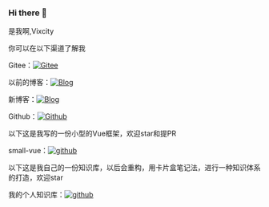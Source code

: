### Hi there 👋
是我啊,Vixcity

你可以在以下渠道了解我

Gitee：[![Gitee](https://img.shields.io/badge/Vixcity-Gitee-red.svg?style=flat-square&logo=gitee)](https://gitee.com/vixcity)

以前的博客：[![Blog](https://img.shields.io/badge/Vixcity-Blog-orange.svg?style=flat-square&logo=blog)](http://vixcity.gitee.io/my-gitee-blog/)

新博客：[![Blog](https://img.shields.io/badge/Vixcity-Blog-orange.svg?style=flat-square&logo=blog)](https://blog.vixcitycc.top/)

Github：[![Github](https://img.shields.io/badge/Vixcity-Github-black.svg?style=flat-square&logo=github)](https://github.com/Vixcity)

以下这是我写的一份小型的Vue框架，欢迎star和提PR

small-vue：[![github](https://img.shields.io/github/stars/Vixcity/small-vue?label=Stars&style=flat-square&logo=GitHub)](https://github.com/Vixcity/small-vue)

以下这是我自己的一份知识库，以后会重构，用卡片盒笔记法，进行一种知识体系的打造，欢迎star

我的个人知识库：[![github](https://img.shields.io/github/stars/Vixcity/knowledge-base?label=Stars&style=flat-square&logo=GitHub)](https://github.com/Vixcity/knowledge-base)
<!--
**Vixcity/Vixcity** is a ✨ _special_ ✨ repository because its `README.md` (this file) appears on your GitHub profile.

Here are some ideas to get you started:

- 🔭 I’m currently working on ...
- 🌱 I’m currently learning ...
- 👯 I’m looking to collaborate on ...
- 🤔 I’m looking for help with ...
- 💬 Ask me about ...
- 📫 How to reach me: ...
- 😄 Pronouns: ...
- ⚡ Fun fact: ...
-->
<!--
你好，我是[**若川**](https://lxchuan12.gitee.io)。最近组织了[源码共读活动《1个月，200+人，一起读了4周源码》](https://mp.weixin.qq.com/s?__biz=MzA5MjQwMzQyNw==&mid=2650756550&idx=1&sn=9acc5e30325963e455f53ec2f64c1fdd&chksm=8866564abf11df5c41307dba3eb84e8e14de900e1b3500aaebe802aff05b0ba2c24e4690516b&token=917686367&lang=zh_CN#rd)，感兴趣的可以加我微信 [ruochuan12](https://mp.weixin.qq.com/s?__biz=MzA5MjQwMzQyNw==&mid=2650756550&idx=1&sn=9acc5e30325963e455f53ec2f64c1fdd&chksm=8866564abf11df5c41307dba3eb84e8e14de900e1b3500aaebe802aff05b0ba2c24e4690516b&token=917686367&lang=zh_CN#rd) 参与，长期交流学习。微信搜索「[若川视野](https://mp.weixin.qq.com/s/nXb2hHMCarInRbHYHcNhVA)」关注我，长期交流学习。江西人，某不那么知名的陶瓷大学毕业生，目前在`杭州`从事`前端开发`工作。常以**若川**为名混迹于江湖。更详细的可以点击[关于我](https://lxchuan12.gitee.io/about/)<br>
我历时很久写了[《**学习源码整体架构系列**》](https://mp.weixin.qq.com/mp/appmsgalbum?__biz=MzA5MjQwMzQyNw==&action=getalbum&album_id=1342211915371675650&scene=173&from_msgid=2650746362&from_itemidx=1&count=3&nolastread=1&uin=&key=&devicetype=Windows+10+x64&version=6303005d&lang=zh_CN&ascene=0&fontgear=2)10余篇文章，包含[jQuery](https://lxchuan12.gitee.io/jquery)、[underscore](https://lxchuan12.gitee.io/underscore)、[lodash](https://lxchuan12.gitee.io/lodash)、[sentry](https://lxchuan12.gitee.io/sentry)、[vuex](https://lxchuan12.gitee.io/vuex)、[axios](https://lxchuan12.gitee.io/axios)、[koa](https://lxchuan12.gitee.io/koa)、[redux](https://lxchuan12.gitee.io/redux)、[vue-devtools](https://lxchuan12.gitee.io/open-in-editor)、[vuex4](https://lxchuan12.gitee.io/vuex4)、[vue3 工具函数](https://lxchuan12.gitee.io/vue-next-utils/)、[vue3 发布](https://lxchuan12.gitee.io/vue-next-release/)等源码，详细的写了我是如何看源码的，并且绘制了大量的关系图和原理图，应该算是比较好的**学习源码**的文章。[更多可参考我的这篇知乎回答：有哪些必看的js库？](https://mp.weixin.qq.com/s/OVH6gP0R29oRSzNhoob4SQ)

> 我的博客地址：[https://lxchuan12.gitee.io](https://lxchuan12.gitee.io)，**建议加个书签**，也可以百度搜索[**若川**](https://www.baidu.com/s?ie=utf-8&f=8&rsv_bp=1&tn=SE_Pclogo_6ysd4c7a&wd=%E8%8B%A5%E5%B7%9D&oq=%25E4%25BB%258A%25E6%2597%25A5%25E6%2596%25B0%25E9%25B2%259C%25E4%25BA%258B&rsv_pq=d5d2506b003fe4bc&rsv_t=9f60noZ4n6uVgTXKStiYbZUcvyfAkfkMCTUyAQKh6Bb2Kvsfkhq%2FmkhNpAfcTyhz2cKYaBIMw73l&rqlang=cn&rsv_enter=1&rsv_dl=tb&rsv_sug3=1&rsv_sug2=0&rsv_btype=t&inputT=1388&rsv_sug4=1388)，找到我。
>
另外，你可以在以下网站（点击图片跳转）关注我（你的关注是对我的肯定）：<br>

[![公众号](https://img.shields.io/badge/公众号-@若川视野-000000.svg?style=flat-square&logo=WeChat)](https://mp.weixin.qq.com/s/OVH6gP0R29oRSzNhoob4SQ)
[![知乎](https://img.shields.io/badge/dynamic/json?color=0084ff&label=知乎@若川&query=%24.data.totalSubs&url=https%3A%2F%2Fapi.spencerwoo.com%2Fsubstats%2F%3Fsource%3Dzhihu%26queryKey%3Dlxchuan12)](https://www.zhihu.com/people/lxchuan12)
[![掘金](https://img.shields.io/badge/%E6%8E%98%E9%87%91-@%E8%8B%A5%E5%B7%9D-000000.svg?style=flat-square&logo=Juejin)](https://juejin.cn/user/1415826704971918/posts)
[![segmentfault](https://img.shields.io/badge/segmentfault-@%E8%8B%A5%E5%B7%9D-000000.svg?style=flat-square&logo=Segmentfault)](https://segmentfault.com/blog/lxchuan12)
[![语雀](https://img.shields.io/badge/语雀-@%E8%8B%A5%E5%B7%9D-000000.svg?style=flat-square&logo=Segmentfault)](https://www.yuque.com/lxchuan12/blog)
[![github](https://img.shields.io/github/stars/lxchuan12/blog?label=Stars&style=flat-square&logo=GitHub)](https://github.com/lxchuan12/blog)

我运营了公众号「[若川视野](https://mp.weixin.qq.com/s/nXb2hHMCarInRbHYHcNhVA)」，关注回复「pdf」限时获取前端优质书籍pdf。**公众号经常更新，值得你关注学习，每天进步一点点**。

欢迎加我微信`ruochuan12`，拉你进「若川视野前端交流群」，**长期交流学习，经常有福利**~



- 是一名编程讲师
- 是一名技术 up 主
- 是一名程序员

可以关注我的 b 站哦，每周都会分享高级前端进阶硬核内容 [传送门](https://space.bilibili.com/175301983?spm_id_from=333.788.b_765f7570696e666f.1)
-->

<!-- 
[![Hits](https://hits.seeyoufarm.com/api/count/incr/badge.svg?url=https%3A%2F%2Fgithub.com%2Fch3cknull%2Fch3cknull&count_bg=%233D91C8&title_bg=%23555555&icon=github.svg&icon_color=%23E7E7E7&title=Views&edge_flat=true)](https://hits.seeyoufarm.com)
[![wakatime](https://wakatime.com/badge/user/2ea49c5c-36cd-42f2-8d71-b99b2661e5d8.svg)](https://wakatime.com/@2ea49c5c-36cd-42f2-8d71-b99b2661e5d8)
![codewars](https://www.codewars.com/users/ch3cknull/badges/micro)

### 🎉 ch3cknull's profile

I'm ch3cknull, student.
Now interested in Front-End and OpenResty

Fan of TDD and FP

<img align="right" src="https://github-readme-stats.vercel.app/api?username=ch3cknull&show_icons=true">


### Language
<code><img height="20" src="https://raw.githubusercontent.com/github/explore/80688e429a7d4ef2fca1e82350fe8e3517d3494d/topics/javascript/javascript.png" alt="javascript" /></code>
<code><img height="20" src="https://raw.githubusercontent.com/github/explore/80688e429a7d4ef2fca1e82350fe8e3517d3494d/topics/typescript/typescript.png" alt="typescript" /></code>
<code><img height="20" src="https://raw.githubusercontent.com/github/explore/80688e429a7d4ef2fca1e82350fe8e3517d3494d/topics/css/css.png" alt="css" /></code>
<code><img height="20" src="https://raw.githubusercontent.com/github/explore/80688e429a7d4ef2fca1e82350fe8e3517d3494d/topics/html/html.png" alt="html" /></code>
<code><img height="20" src="https://raw.githubusercontent.com/github/explore/80688e429a7d4ef2fca1e82350fe8e3517d3494d/topics/python/python.png" alt="python" /></code>
<code><img height="20" src="https://raw.githubusercontent.com/github/explore/80688e429a7d4ef2fca1e82350fe8e3517d3494d/topics/lua/lua.png" alt="lua" /></code>

### FrameWorks && Tools
<code><img height="20" src="https://raw.githubusercontent.com/github/explore/80688e429a7d4ef2fca1e82350fe8e3517d3494d/topics/visual-studio-code/visual-studio-code.png" alt="visual-studio-code" /></code>
<code><img height="20" src="https://raw.githubusercontent.com/github/explore/80688e429a7d4ef2fca1e82350fe8e3517d3494d/topics/vue/vue.png" alt="vue" /></code>
<code><img height="20" src="https://vitejs.dev/logo.svg" alt="vite" /></code>
<code><img height="20" src="https://windicss.org/assets/logo.svg" alt="windicss" /></code>
<code><img height="20" src="https://raw.githubusercontent.com/github/explore/80688e429a7d4ef2fca1e82350fe8e3517d3494d/topics/git/git.png" alt="git" /></code>
<code><img height="20" src="https://openresty.org/images/logo.png" alt="openresty" /></code>

### Weekly Development Breakdown
<img src="https://github-readme-stats.vercel.app/api/wakatime?username=ch3cknull&layout=compact" alt="wakatime"> 
-->
 
<!--
### Hey 👋, I'm whylost!
<p>
  `<img align="center" alt="visitors" src="https://visitor-badge.glitch.me/badge?page_id=whylost"/>
</p>
<div>
  <img height="150em" src="https://github-readme-stats.vercel.app/api?username=whylost&show_icons=true&layout=compact&hide=stars&count_private=true" />
  <img height="150em" src="https://github-readme-stats.vercel.app/api/top-langs/?username=whylost&layout=compact&count_private=true&hide=html" />
  <img src="https://github-readme-streak-stats.herokuapp.com/?user=whylost" alt="mystreak"/> 
  <img height="150em" src="https://github-profile-trophy.vercel.app/?username=whylost&row=1&column=6&margin-w=8&no-frame=true&no-bg=true" />
</div>
<img width="1500em" src="https://metrics.lecoq.io/whylost?template=classic&isocalendar=1&followup=1&lines=1&discussions=1&repositories=1&repositories=100&repositories.batch=100&repositories.forks=false&repositories.affiliations=owner&isocalendar.duration=half-year&followup.sections=repositories&config.timezone=Asia%2FShanghai"> -->

